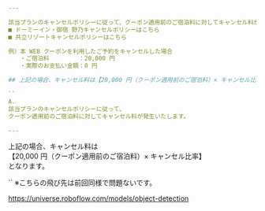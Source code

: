 ```yaml
---

該当プランのキャンセルポリシーに従って、クーポン適用前のご宿泊料に対してキャンセル料が発生いたします。
■ ドーミーイン・御宿 野乃キャンセルポリシーはこちら
■ 共立リゾートキャンセルポリシーはこちら

例）本 WEB クーポンを利用したご予約をキャンセルした場合
　　・ご宿泊料　　　　　：20,000 円
　　・実際のお支払い金額：0 円

## 上記の場合、キャンセル料は【20,000 円（クーポン適用前のご宿泊料）× キャンセル比率】となります。

``
A.  
該当プランのキャンセルポリシーに従って、  
クーポン適用前のご宿泊料に対してキャンセル料が発生いたします。

---
```


上記の場合、キャンセル料は  
【20,000 円（クーポン適用前のご宿泊料）× キャンセル比率】  
となります。

``
※こちらの飛び先は前回同様で問題ないです。

https://universe.roboflow.com/models/object-detection
